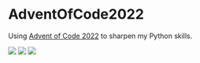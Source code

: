 # AdventOfCode2022
Using [Advent of Code 2022](https://adventofcode.com/2022) to sharpen my Python skills.

![](https://img.shields.io/badge/day%20📅-21-blue) 
![](https://img.shields.io/badge/stars%20⭐-16-yellow)
![](https://img.shields.io/badge/days%20completed-7-red)